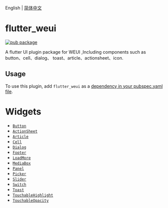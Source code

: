 English | [简体中文](./README_zh-CN.md)

# flutter_weui

[![pub package](https://img.shields.io/pub/v/flutter_weui.svg)](https://pub.dartlang.org/packages/fluter_weui)

A flutter UI plugin package for WEUI ,Including components such as button、cell、dialog、 toast、article、actionsheet、icon.

## Usage

To use this plugin, add `flutter_weui` as a [dependency in your pubspec.yaml file](https://flutter.io/platform-plugins/).

# Widgets

- [`Button`](https://github.com/flutter-studio/flutter-weui/blob/master/example/lib/button_example.dart)
- [`ActionSheet`](https://github.com/flutter-studio/flutter-weui/blob/master/example/lib/action_sheet_example.dart)
- [`Article`](https://github.com/flutter-studio/flutter-weui/blob/master/example/lib/article_example.dart)
- [`Cell`](https://github.com/flutter-studio/flutter-weui/blob/master/example/lib/cell_example.dart)
- [`Dialog`](https://github.com/flutter-studio/flutter-weui/blob/master/example/lib/dialog_example.dart)
- [`Footer`](https://github.com/flutter-studio/flutter-weui/blob/master/example/lib/footer_example.dart)
- [`LoadMore`](https://github.com/flutter-studio/flutter-weui/blob/master/example/lib/load_more_example.dart)
- [`MediaBox`](https://github.com/flutter-studio/flutter-weui/blob/master/example/lib/media_box_example.dart)
- [`Panel`](https://github.com/flutter-studio/flutter-weui/blob/master/example/lib/panel_example.dart)
- [`Picker`](https://github.com/flutter-studio/flutter-weui/blob/master/example/lib/picker_example.dart)
- [`Slider`]()
- [`Switch`]()
- [`Toast`]()
- [`TouchableHighlight`]()
- [`TouchableOpacity`]()

